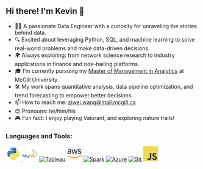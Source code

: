 ## Hi there! I'm Kevin 👋

- 👨‍💻 A passionate Data Engineer with a curiosity for unraveling the stories behind data.  
- 🔍 Excited about leveraging Python, SQL, and machine learning to solve real-world problems and make data-driven decisions.  
- 🌍 Always exploring: from network science research to industry applications in finance and ride-hailing platforms.  
- 🎓 I’m currently pursuing my [Master of Management in Analytics](https://www.mcgill.ca/) at McGill University.  
- 🛠️ My work spans quantitative analysis, data pipeline optimization, and trend forecasting to empower better decisions.  
- 📫 How to reach me: [ziwei.wang@mail.mcgill.ca](mailto:ziwei.wang@mail.mcgill.ca)  
- 😊 Pronouns: he/him/his  
- 🎮 Fun fact: I enjoy playing Valorant, and exploring nature trails!  

### Languages and Tools:
<p align="left">
    <a href="https://www.python.org/" target="_blank">
        <img src="https://raw.githubusercontent.com/devicons/devicon/master/icons/python/python-original.svg" alt="Python" width="40" height="40"/>
    </a>
    <a href="https://www.microsoft.com/en-us/sql-server" target="_blank">
        <img src="https://raw.githubusercontent.com/devicons/devicon/master/icons/mysql/mysql-original-wordmark.svg" alt="SQL" width="40" height="40"/>
    </a>
    <a href="https://www.tableau.com/" target="_blank">
        <img src="https://cdn.worldvectorlogo.com/logos/tableau-software.svg" alt="Tableau" width="40" height="40"/>
    </a>
    <a href="https://aws.amazon.com/" target="_blank">
        <img src="https://raw.githubusercontent.com/devicons/devicon/master/icons/amazonwebservices/amazonwebservices-original-wordmark.svg" alt="AWS" width="40" height="40"/>
    </a>
    <a href="https://spark.apache.org/" target="_blank">
        <img src="https://upload.wikimedia.org/wikipedia/commons/f/f3/Apache_Spark_logo.svg" alt="Spark" width="40" height="40"/>
    </a>
    <a href="https://azure.microsoft.com/" target="_blank">
        <img src="https://www.vectorlogo.zone/logos/microsoft_azure/microsoft_azure-icon.svg" alt="Azure" width="40" height="40"/>
    </a>
    <a href="https://git-scm.com/" target="_blank">
        <img src="https://www.vectorlogo.zone/logos/git-scm/git-scm-icon.svg" alt="Git" width="40" height="40"/>
    </a>
    <a href="https://developer.mozilla.org/en-US/docs/Web/JavaScript" target="_blank">
        <img src="https://raw.githubusercontent.com/devicons/devicon/master/icons/javascript/javascript-original.svg" alt="JavaScript" width="40" height="40"/>
    </a>
</p>
